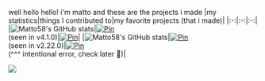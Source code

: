 <!--
- 👋 Hi, I’m @Matto58
- 👀 I’m interested in pretty much anything I find
- 🌱 I’m currently learning nothing
- 💞️ I’m looking to collaborate on simple C#, JavaScript and Python stuff
- 📫 How to reach me: thematto58@gmail.com
-->
well hello hello! i'm matto and these are the projects i made
|my statistics|things I contributed to|my favorite projects (that i made)|
|:-:|:-:|:-:|
|![Matto58's GitHub stats](https://github-readme-stats.vercel.app/api?username=Matto58&theme=tokyonight&hide_title=true&hide_rank=true)|[![Pin](https://github-readme-stats.vercel.app/api/pin/?username=processing&repo=processing4&show_owner=true&theme=tokyonight)](https://github.com/processing/processing4)<br>(seen in v4.1.0)|[![Pin](https://github-readme-stats.vercel.app/api/pin/?username=Matto58&repo=lifetime&theme=tokyonight)](https://github.com/Matto58/lifetime)|
|![Matto58's GitHub stats](https://github-readme-stats.vercel.app/api/top-langs?username=Matto58&theme=tokyonight&show_icons=true&layout=compact&hide_title=true)|[![Pin](https://github-readme-stats.vercel.app/api/pin/?username=brentvollebregt&repo=auto-py-to-exe&show_owner=true&theme=tokyonight)](https://github.com/brentvollebregt/auto-py-to-exe)<br>(seen in v2.22.0)|[![Pin](https://github-readme-stats.vercel.app/api/pin/?username=BrilliantOS&repo=BrilliantOS&theme=tokyonight)](https://github.com/BrilliantOS/BrilliantOS)<br>(^^^ intentional error, check later 👀)|

[![](https://visitcount.itsvg.in/api?id=Matto58&label=Profile%20Views&color=11&icon=5&pretty=false)](https://visitcount.itsvg.in)
<!---
Matto58/Matto58 is a ✨ special ✨ repository because its `README.md` (this file) appears on your GitHub profile.
You can click the Preview link to take a look at your changes.
--->
